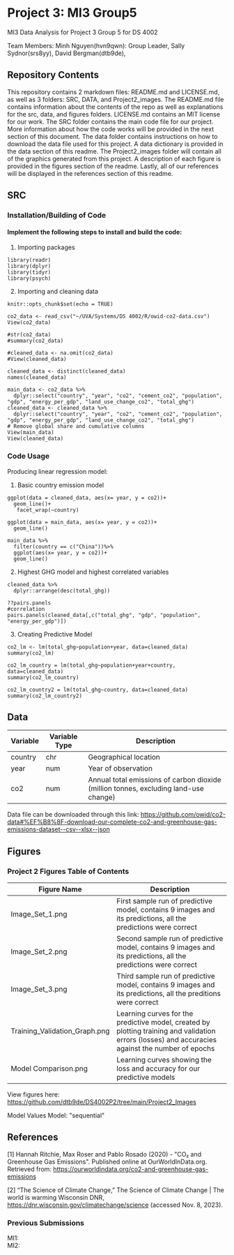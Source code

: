 # Project 3: MI3 Group5
MI3 Data Analysis for Project 3 Group 5 for DS 4002

Team Members:
Minh Nguyen(hvn9qwn): Group Leader,
Sally Sydnor(srs8yy),
David Bergman(dtb9de),


## Repository Contents

This repository contains 2 markdown files: README.md and LICENSE.md, as well as 3 folders: SRC, DATA, and Project2_images. The README.md file contains information about the contents of the repo as well as explanations for the src, data, and figures folders. LICENSE.md contains an MIT license for our work. The SRC folder contains the main code file for our project. More information about how the code works will be provided in the next section of this document. The data folder contains instructions on how to download the data file used for this project. A data dictionary is provided in the data section of this readme. The Project2_images folder will contain all of the graphics generated from this project. A description of each figure is provided in the figures section of the readme. Lastly, all of our references will be displayed in the references section of this readme.

## SRC

### Installation/Building of Code

#### Implement the following steps to install and build the code:
1. Importing packages
```{r}
library(readr)
library(dplyr)
library(tidyr)
library(psych)
```
2. Importing and cleaning data
```{r}
knitr::opts_chunk$set(echo = TRUE)

co2_data <- read_csv("~/UVA/Systems/DS 4002/R/owid-co2-data.csv")
View(co2_data)

#str(co2_data)
#summary(co2_data)

#cleaned_data <- na.omit(co2_data)
#View(cleaned_data)

cleaned_data <- distinct(cleaned_data)
names(cleaned_data)

main_data <- co2_data %>%
  dplyr::select("country", "year", "co2", "cement_co2", "population", "gdp", "energy_per_gdp", "land_use_change_co2", "total_ghg")
cleaned_data <- cleaned_data %>%
  dplyr::select("country", "year", "co2", "cement_co2", "population", "gdp", "energy_per_gdp", "land_use_change_co2", "total_ghg")
# Remove global share and cumulative columns
View(main_data)
View(cleaned_data)
```
### Code Usage

Producing linear regression model:

1. Basic country emission model
```{r}
ggplot(data = cleaned_data, aes(x= year, y = co2))+
  geom_line()+
   facet_wrap(~country)

ggplot(data = main_data, aes(x= year, y = co2))+
  geom_line()

main_data %>%
  filter(country == c("China"))%>%
  ggplot(aes(x= year, y = co2))+
  geom_line()
```
2. Highest GHG model and highest correlated variables
```{r}
cleaned_data %>% 
  dplyr::arrange(desc(total_ghg))

??pairs.panels
#correlation
pairs.panels(cleaned_data[,c("total_ghg", "gdp", "population", "energy_per_gdp")])
```
3. Creating Predictive Model
```{r}
co2_lm <- lm(total_ghg~population+year, data=cleaned_data)
summary(co2_lm)

co2_lm_country = lm(total_ghg~population+year+country, data=cleaned_data)
summary(co2_lm_country)

co2_lm_country2 = lm(total_ghg~country, data=cleaned_data)
summary(co2_lm_country2)
```

## Data

| Variable    | Variable Type | Description                                            |
| ----------- | ------------- | -------------------------------------------------------|
| country     | chr           | Geographical location                                  |
| year        | num           | Year of observation                                    | 
| co2         | num           | Annual total emissions of carbon dioxide (million tonnes, excluding land-use change) |



Data file can be downloaded through this link: https://github.com/owid/co2-data#%EF%B8%8F-download-our-complete-co2-and-greenhouse-gas-emissions-dataset--csv--xlsx--json


## Figures

### Project 2 Figures Table of Contents
| Figure Name      | Description |
| ----------- | ----------- |
| Image_Set_1.png | First sample run of predictive model, contains 9 images and its predictions, all the predictions were correct|
| Image_Set_2.png | Second sample run of predictive model, contains 9 images and its predictions, all the predictions were correct|
| Image_Set_3.png | Third sample run of predictive model, contains 9 images and its predictions, all the preditions were correct| 
| Training_Validation_Graph.png | Learning curves for the predictive model, created by plotting training and validation errors (losses) and accuracies against the number of epochs|
| Model Comparison.png | Learning curves showing the loss and accuracy for our predictive models|

View figures here: https://github.com/dtb9de/DS4002P2/tree/main/Project2_Images

Model Values
Model: "sequential"


## References
[1] Hannah Ritchie, Max Roser and Pablo Rosado (2020) - "CO₂ and Greenhouse Gas Emissions". Published online at OurWorldInData.org. Retrieved from: https://ourworldindata.org/co2-and-greenhouse-gas-emissions 

[2] “The Science of Climate Change,” The Science of Climate Change | The world is warming Wisconsin DNR, https://dnr.wisconsin.gov/climatechange/science (accessed Nov. 8, 2023). 

### Previous Submissions
MI1:  
MI2:  

